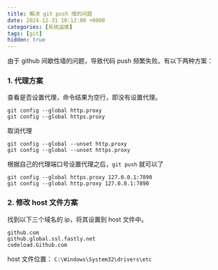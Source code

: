 ```yaml
---
title: 解决 git push 慢的问题
date: 2024-12-31 10:12:00 +0800
categories: [系统运维]
tags: [git]
hidden: true
---
```


由于 github 间歇性墙的问题，导致代码 push 频繁失败。有以下两种方案：

### 1. 代理方案

查看是否设置代理，命令结果为空行，即没有设置代理。
```shell
git config --global http.proxy
git config --global https.proxy
```

取消代理
```shell
git config --global --unset http.proxy
git config --global --unset https.proxy

```

根据自己的代理端口号设置代理之后，`git push` 就可以了
```shell
git config --global https.proxy 127.0.0.1:7890
git config --global http.proxy 127.0.0.1:7890
```

### 2. 修改 host 文件方案

找到以下三个域名的 ip，将其设置到 host 文件中。
```
github.com
github.global.ssl.fastly.net
codeload.Github.com
```
host 文件位置： `C:\Windows\System32\drivers\etc`